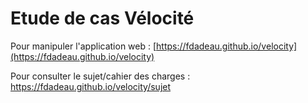 # Etude de cas Vélocité

Pour manipuler l'application web : [https://fdadeau.github.io/velocity](https://fdadeau.github.io/velocity)

Pour consulter le sujet/cahier des charges : https://fdadeau.github.io/velocity/sujet
